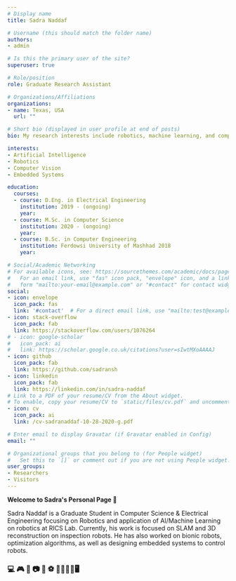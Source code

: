 ```yaml
---
# Display name
title: Sadra Naddaf

# Username (this should match the folder name)
authors:
- admin

# Is this the primary user of the site?
superuser: true

# Role/position
role: Graduate Research Assistant

# Organizations/Affiliations
organizations:
- name: Texas, USA
  url: ""

# Short bio (displayed in user profile at end of posts)
bio: My research interests include robotics, machine learning, and computer vision.

interests:
- Artificial Intelligence
- Robotics
- Computer Vision
- Embedded Systems

education:
  courses:
  - course: D.Eng. in Electrical Engineering
    institution: 2019 - (ongoing)
    year:  
  - course: M.Sc. in Computer Science
    institution: 2020 - (ongoing)
    year:  
  - course: B.Sc. in Computer Engineering
    institution: Ferdowsi University of Mashhad 2018
    year: 

# Social/Academic Networking
# For available icons, see: https://sourcethemes.com/academic/docs/page-builder/#icons
#   For an email link, use "fas" icon pack, "envelope" icon, and a link in the
#   form "mailto:your-email@example.com" or "#contact" for contact widget.
social:
- icon: envelope
  icon_pack: fas
  link: '#contact'  # For a direct email link, use "mailto:test@example.org".
- icon: stack-overflow
  icon_pack: fab
  link: https://stackoverflow.com/users/1076264
# - icon: google-scholar
#   icon_pack: ai
#   link: https://scholar.google.co.uk/citations?user=sIwtMXoAAAAJ
- icon: github
  icon_pack: fab
  link: https://github.com/sadransh
- icon: linkedin
  icon_pack: fab
  link: https://linkedin.com/in/sadra-naddaf  
# Link to a PDF of your resume/CV from the About widget.
# To enable, copy your resume/CV to `static/files/cv.pdf` and uncomment the lines below.
- icon: cv
  icon_pack: ai
  link: /cv-sadranaddaf-10-28-2020-g.pdf

# Enter email to display Gravatar (if Gravatar enabled in Config)
email: ""

# Organizational groups that you belong to (for People widget)
#   Set this to `[]` or comment out if you are not using People widget.
user_groups:
- Researchers
- Visitors
---
```


**Welcome to Sadra's Personal Page  :wave:**

Sadra Naddaf is a Graduate Student in Computer Science & Electrical Engineering focusing on Robotics and application of AI/Machine Learning on robotics at RICS Lab. Currently, his work is focused on SLAM and 3D reconstruction on inspection robots. He has also worked on bionic robots, optimization algorithms, as well as designing embedded systems to control robots.

### :computer: :video_game: :robot: :camera: 📱 :soccer: 👨🏻‍💻🥇🖥️